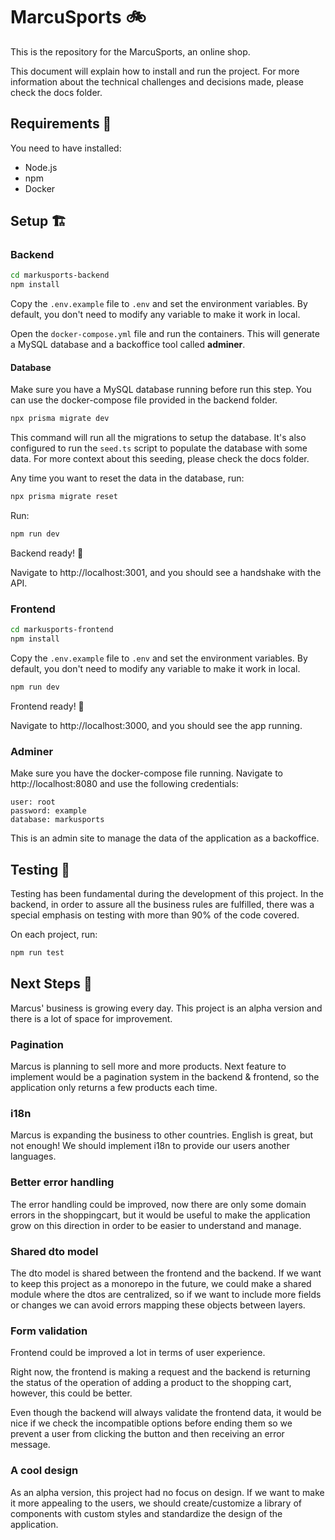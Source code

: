 # MarcuSports 🚲

This is the repository for the MarcuSports, an online shop.

This document will explain how to install and run the project. For more information about the technical challenges and
decisions made, please check the docs folder.

## Requirements 📝

You need to have installed:

- Node.js
- npm
- Docker

## Setup 🏗️

### Backend

```bash
cd markusports-backend
npm install
```

Copy the `.env.example` file to `.env` and set the environment variables. By default, you don't need to modify any
variable to make it work in local.

Open the `docker-compose.yml` file and run the containers. This will generate a MySQL database and a backoffice tool
called **adminer**.

#### Database

Make sure you have a MySQL database running before run this step. You can use the docker-compose file provided in the
backend folder.

```bash
npx prisma migrate dev
```

This command will run all the migrations to setup the database. It's also configured to run the `seed.ts` script to
populate
the database with some data. For more context about this seeding, please check the docs folder.

Any time you want to reset the data in the database, run:

```bash
npx prisma migrate reset
```

Run:

```bash
npm run dev
```

Backend ready! 🚀

Navigate to http://localhost:3001, and you should see a handshake with the API.

### Frontend

```bash
cd markusports-frontend
npm install
```

Copy the `.env.example` file to `.env` and set the environment variables. By default, you don't need to modify any
variable to make it work in local.

```bash
npm run dev
```

Frontend ready! 🚀

Navigate to http://localhost:3000, and you should see the app running.

### Adminer

Make sure you have the docker-compose file running. Navigate to http://localhost:8080 and use the following credentials:

````dotenv
user: root
password: example
database: markusports
````

This is an admin site to manage the data of the application as a backoffice.

## Testing 🧪

Testing has been fundamental during the development of this project. In the backend, in order to assure all the business
rules are fulfilled, there was a special emphasis on testing with more than 90% of the code covered.

On each project, run:

```bash
npm run test
```

## Next Steps 🔮

Marcus' business is growing every day. This project is an alpha version and there is a lot of space for improvement.

### Pagination

Marcus is planning to sell more and more products. Next feature to implement would be a pagination system in the
backend & frontend, so the application only returns a few products each time.

### i18n

Marcus is expanding the business to other countries. English is great, but not enough! We should implement i18n to
provide our users another languages.

### Better error handling

The error handling could be improved, now there are only some domain errors in the shoppingcart, but it would be useful
to make the application grow on this direction in order to be easier to understand and manage.

### Shared dto model

The dto model is shared between the frontend and the backend. If we want to keep this project as a monorepo in the
future, we could make a shared module where the dtos are centralized, so if we want to include more fields or changes we
can avoid errors mapping these objects between layers.

### Form validation

Frontend could be improved a lot in terms of user experience.

Right now, the frontend is making a request and the
backend is returning the status of the operation of adding a product to the shopping cart, however, this could be
better.

Even though the backend will always validate the frontend data, it would be nice if we check the incompatible options
before ending them so we prevent a user from clicking the button and then receiving an error message.

### A cool design

As an alpha version, this project had no focus on design. If we want to make it more appealing to the users, we should
create/customize a library of components with custom styles and standardize the design of the application.
